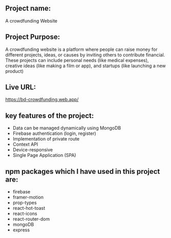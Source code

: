## Project name: 
 A crowdfunding Website 

 ## Project Purpose: 
 A crowdfunding website is a platform where people can raise money for
different projects, ideas, or causes by inviting others to contribute financial.
These projects can include personal needs (like medical expenses), creative
ideas (like making a film or app), and startups (like launching a new product)

 ## Live URL: 
https://bd-crowdfunding.web.app/


## key features of the project:

  - Data can be managed dynamically using MongoDB
  - Firebase authentication (login, register)
  - Implementation of private route
  - Context API
  - Device-responsive
  - Single Page Application (SPA)
  

  
## npm packages which I have used in this project are:
  - firebase
  - framer-motion
  - prop-types
  - react-hot-toast
  - react-icons
  - react-router-dom
  - mongoDB
  - express
 